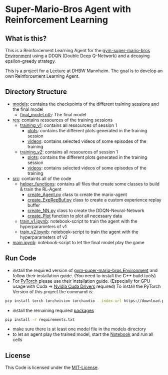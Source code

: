 # Super-Mario-Bros Agent with Reinforcement Learning


## What is this?
This is a Reinforcement Learning Agent for the [gym-super-mario-bros Environment](https://github.com/Kautenja/gym-super-mario-bros/) using a DDQN (Double Deep Q-Network) and a decaying epsilon-greedy strategy.

This is a project for a Lecture at DHBW Mannheim. The goal is to develop an own Reinforcement Learning Agent.

## Directory Structure
- [models](models): contains the checkpoints of the different training sessions and the final model
  - [final_model.pth](models/final_model.pth): The final model
- [res](res): contains ressources of the training sessions
  - [training_v1](res/training_v1): contains all ressources of session 1
    - [plots](res/training_v1/plots): contains the different plots generated in the training session
    - [videos](res/training_v1/videos): contains selected videos of some episodes of the training
  - [training_v2](res/training_v2): contains all ressources of session 1
    - [plots](res/training_v2/plots): contains the different plots generated in the training session
    - [videos](res/training_v2/videos): contains selected videos of some episodes of the training
- [src](src): containts all of the code
  - [helper_functions](src/helper_functions): contains all files that create some classes to build & train the RL-Agent
    - [create_Agent.py](src/helper_functions/create_Agent.py) class to create the mario-agent
    - [create_ExpRepBuf.py](src/helper_functions/create_ExpRepBuf.py) class to create a custom experience replay buffer
    - [create_NN.py](src/helper_functions/create_NN.py) class to create the DDQN-Neural-Network
    - [create_Plot](src/helper_functions/create_Plot.py) function to plot all necessary data
  - [train_v1.ipynb](src/train_v1.ipynb): notebook-script to train the agent with the hyperparameters of v1
  - [train_v2.ipynb](src/train_v2.ipynb): notebook-script to train the agent with the hyperparameters of v2
- [main.ipynb](main.ipynb): notebook-script to let the final model play the game

## Run Code
- install the required version of [gym-super-mario-bros Environment](https://github.com/Kautenja/gym-super-mario-bros/) and follow their installation guide.
  (You need to install the C++ build tools)
- For [PyTorch](https://pytorch.org/get-started/locally/) please use their installation guide. (Especially for GPU usage with Cuda -> [Nvidia Cuda Drivers](https://developer.nvidia.com/cuda-toolkit) required)
  To install the PyTorch Version of this project the command is:
```bash
pip install torch torchvision torchaudio --index-url https://download.pytorch.org/whl/cu121
```
- install the remaining required [packages](requirements.txt)
```bash
pip install -r requirements.txt
```
- make sure there is at least one model file in the models directory
- to let an agent play the trained model, start the [Notebook](main.ipynb) and run all cells

## License

This Code is licensed under the [MIT-License](LICENSE).
